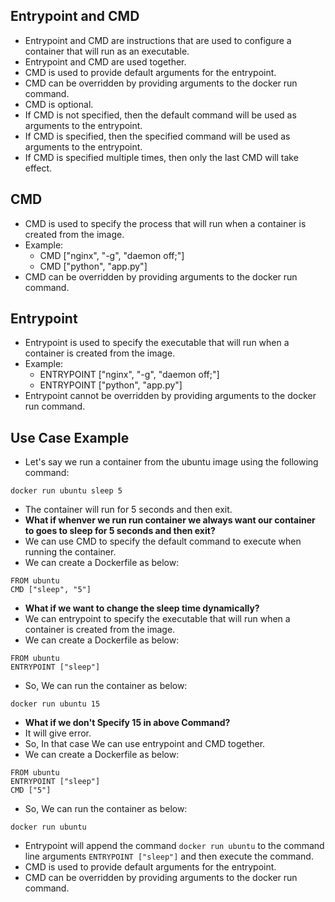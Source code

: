 ## Entrypoint and CMD

- Entrypoint and CMD are instructions that are used to configure a container that will run as an executable.
- Entrypoint and CMD are used together.
- CMD is used to provide default arguments for the entrypoint.
- CMD can be overridden by providing arguments to the docker run command.
- CMD is optional.
- If CMD is not specified, then the default command will be used as arguments to the entrypoint.
- If CMD is specified, then the specified command will be used as arguments to the entrypoint.
- If CMD is specified multiple times, then only the last CMD will take effect.

## CMD

- CMD is used to specify the process that will run when a container is created from the image.
- Example:
    - CMD ["nginx", "-g", "daemon off;"]
    - CMD ["python", "app.py"]
- CMD can be overridden by providing arguments to the docker run command.

## Entrypoint

- Entrypoint is used to specify the executable that will run when a container is created from the image.
- Example:
    - ENTRYPOINT ["nginx", "-g", "daemon off;"]
    - ENTRYPOINT ["python", "app.py"]
- Entrypoint cannot be overridden by providing arguments to the docker run command.

## Use Case Example

- Let's say we run a container from the ubuntu image using the following command:
```
docker run ubuntu sleep 5
```
- The container will run for 5 seconds and then exit.
- **What if whenver we run run container we always want our container to goes to sleep for 5 seconds and then exit?**
- We can use CMD to specify the default command to execute when running the container.
- We can create a Dockerfile as below:
```
FROM ubuntu
CMD ["sleep", "5"]
```
- **What if we want to change the sleep time dynamically?**
- We can entrypoint to specify the executable that will run when a container is created from the image.
- We can create a Dockerfile as below:
```
FROM ubuntu
ENTRYPOINT ["sleep"]
```
- So, We can run the container as below:
```
docker run ubuntu 15
```
- **What if we don't Specify 15 in above Command?**
- It will give error.
- So, In that case We can use entrypoint and CMD together.
- We can create a Dockerfile as below:
```
FROM ubuntu
ENTRYPOINT ["sleep"]
CMD ["5"]
```
- So, We can run the container as below:
```
docker run ubuntu
```
- Entrypoint will append the command `docker run ubuntu` to the command line arguments `ENTRYPOINT ["sleep"]` and then execute the command.
- CMD is used to provide default arguments for the entrypoint.
- CMD can be overridden by providing arguments to the docker run command.
